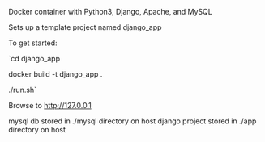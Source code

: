 
Docker container with Python3, Django, Apache, and MySQL

Sets up a template project named django_app

To get started:

`cd django_app

docker build -t django_app .

./run.sh`


Browse to http://127.0.0.1


mysql db stored in ./mysql directory on host
django project stored in ./app directory on host
